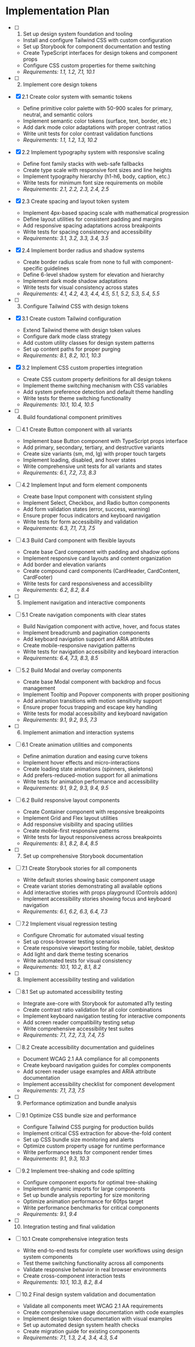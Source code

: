 # Implementation Plan

- [ ] 1. Set up design system foundation and tooling
  - Install and configure Tailwind CSS with custom configuration
  - Set up Storybook for component documentation and testing
  - Create TypeScript interfaces for design tokens and component props
  - Configure CSS custom properties for theme switching
  - _Requirements: 1.1, 1.2, 7.1, 10.1_

- [ ] 2. Implement core design tokens
- [x] 2.1 Create color system with semantic tokens
  - Define primitive color palette with 50-900 scales for primary, neutral, and semantic colors
  - Implement semantic color tokens (surface, text, border, etc.)
  - Add dark mode color adaptations with proper contrast ratios
  - Write unit tests for color contrast validation functions
  - _Requirements: 1.1, 1.2, 1.3, 10.2_

- [x] 2.2 Implement typography system with responsive scaling
  - Define font family stacks with web-safe fallbacks
  - Create type scale with responsive font sizes and line heights
  - Implement typography hierarchy (h1-h6, body, caption, etc.)
  - Write tests for minimum font size requirements on mobile
  - _Requirements: 2.1, 2.2, 2.3, 2.4, 2.5_

- [x] 2.3 Create spacing and layout token system
  - Implement 4px-based spacing scale with mathematical progression
  - Define layout utilities for consistent padding and margins
  - Add responsive spacing adaptations across breakpoints
  - Write tests for spacing consistency and accessibility
  - _Requirements: 3.1, 3.2, 3.3, 3.4, 3.5_

- [x] 2.4 Implement border radius and shadow systems
  - Create border radius scale from none to full with component-specific guidelines
  - Define 6-level shadow system for elevation and hierarchy
  - Implement dark mode shadow adaptations
  - Write tests for visual consistency across states
  - _Requirements: 4.1, 4.2, 4.3, 4.4, 4.5, 5.1, 5.2, 5.3, 5.4, 5.5_

- [ ] 3. Configure Tailwind CSS with design tokens
- [x] 3.1 Create custom Tailwind configuration
  - Extend Tailwind theme with design token values
  - Configure dark mode class strategy
  - Add custom utility classes for design system patterns
  - Set up content paths for proper purging
  - _Requirements: 8.1, 8.2, 10.1, 10.3_

- [x] 3.2 Implement CSS custom properties integration
  - Create CSS custom property definitions for all design tokens
  - Implement theme switching mechanism with CSS variables
  - Add system preference detection and default theme handling
  - Write tests for theme switching functionality
  - _Requirements: 10.1, 10.4, 10.5_

- [ ] 4. Build foundational component primitives
- [ ] 4.1 Create Button component with all variants
  - Implement base Button component with TypeScript props interface
  - Add primary, secondary, tertiary, and destructive variants
  - Create size variants (sm, md, lg) with proper touch targets
  - Implement loading, disabled, and hover states
  - Write comprehensive unit tests for all variants and states
  - _Requirements: 6.1, 7.2, 7.3, 8.3_

- [ ] 4.2 Implement Input and form element components
  - Create base Input component with consistent styling
  - Implement Select, Checkbox, and Radio button components
  - Add form validation states (error, success, warning)
  - Ensure proper focus indicators and keyboard navigation
  - Write tests for form accessibility and validation
  - _Requirements: 6.3, 7.1, 7.3, 7.5_

- [ ] 4.3 Build Card component with flexible layouts
  - Create base Card component with padding and shadow options
  - Implement responsive card layouts and content organization
  - Add border and elevation variants
  - Create compound card components (CardHeader, CardContent, CardFooter)
  - Write tests for card responsiveness and accessibility
  - _Requirements: 6.2, 8.2, 8.4_

- [ ] 5. Implement navigation and interactive components
- [ ] 5.1 Create navigation components with clear states
  - Build Navigation component with active, hover, and focus states
  - Implement breadcrumb and pagination components
  - Add keyboard navigation support and ARIA attributes
  - Create mobile-responsive navigation patterns
  - Write tests for navigation accessibility and keyboard interaction
  - _Requirements: 6.4, 7.3, 8.3, 8.5_

- [ ] 5.2 Build Modal and overlay components
  - Create base Modal component with backdrop and focus management
  - Implement Tooltip and Popover components with proper positioning
  - Add animation transitions with motion sensitivity support
  - Ensure proper focus trapping and escape key handling
  - Write tests for modal accessibility and keyboard navigation
  - _Requirements: 9.1, 9.2, 9.5, 7.3_

- [ ] 6. Implement animation and interaction systems
- [ ] 6.1 Create animation utilities and components
  - Define animation duration and easing curve tokens
  - Implement hover effects and micro-interactions
  - Create loading state animations (spinners, skeletons)
  - Add prefers-reduced-motion support for all animations
  - Write tests for animation performance and accessibility
  - _Requirements: 9.1, 9.2, 9.3, 9.4, 9.5_

- [ ] 6.2 Build responsive layout components
  - Create Container component with responsive breakpoints
  - Implement Grid and Flex layout utilities
  - Add responsive visibility and spacing utilities
  - Create mobile-first responsive patterns
  - Write tests for layout responsiveness across breakpoints
  - _Requirements: 8.1, 8.2, 8.4, 8.5_

- [ ] 7. Set up comprehensive Storybook documentation
- [ ] 7.1 Create Storybook stories for all components
  - Write default stories showing basic component usage
  - Create variant stories demonstrating all available options
  - Add interactive stories with props playground (Controls addon)
  - Implement accessibility stories showing focus and keyboard navigation
  - _Requirements: 6.1, 6.2, 6.3, 6.4, 7.3_

- [ ] 7.2 Implement visual regression testing
  - Configure Chromatic for automated visual testing
  - Set up cross-browser testing scenarios
  - Create responsive viewport testing for mobile, tablet, desktop
  - Add light and dark theme testing scenarios
  - Write automated tests for visual consistency
  - _Requirements: 10.1, 10.2, 8.1, 8.2_

- [ ] 8. Implement accessibility testing and validation
- [ ] 8.1 Set up automated accessibility testing
  - Integrate axe-core with Storybook for automated a11y testing
  - Create contrast ratio validation for all color combinations
  - Implement keyboard navigation testing for interactive components
  - Add screen reader compatibility testing setup
  - Write comprehensive accessibility test suites
  - _Requirements: 7.1, 7.2, 7.3, 7.4, 7.5_

- [ ] 8.2 Create accessibility documentation and guidelines
  - Document WCAG 2.1 AA compliance for all components
  - Create keyboard navigation guides for complex components
  - Add screen reader usage examples and ARIA attribute documentation
  - Implement accessibility checklist for component development
  - _Requirements: 7.1, 7.3, 7.5_

- [ ] 9. Performance optimization and bundle analysis
- [ ] 9.1 Optimize CSS bundle size and performance
  - Configure Tailwind CSS purging for production builds
  - Implement critical CSS extraction for above-the-fold content
  - Set up CSS bundle size monitoring and alerts
  - Optimize custom property usage for runtime performance
  - Write performance tests for component render times
  - _Requirements: 9.1, 9.3, 10.3_

- [ ] 9.2 Implement tree-shaking and code splitting
  - Configure component exports for optimal tree-shaking
  - Implement dynamic imports for large components
  - Set up bundle analysis reporting for size monitoring
  - Optimize animation performance for 60fps target
  - Write performance benchmarks for critical components
  - _Requirements: 9.1, 9.4_

- [ ] 10. Integration testing and final validation
- [ ] 10.1 Create comprehensive integration tests
  - Write end-to-end tests for complete user workflows using design system components
  - Test theme switching functionality across all components
  - Validate responsive behavior in real browser environments
  - Create cross-component interaction tests
  - _Requirements: 10.1, 10.3, 8.2, 8.4_

- [ ] 10.2 Final design system validation and documentation
  - Validate all components meet WCAG 2.1 AA requirements
  - Create comprehensive usage documentation with code examples
  - Implement design token documentation with visual examples
  - Set up automated design system health checks
  - Create migration guide for existing components
  - _Requirements: 7.1, 1.3, 2.4, 3.4, 4.3, 5.4_
